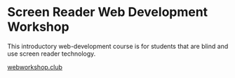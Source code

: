 # Screen Reader Web Development Workshop

This introductory web-development course is for students that are blind and use screen reader technology. 

[webworkshop.club](http://webworkshop.club/index.html)

